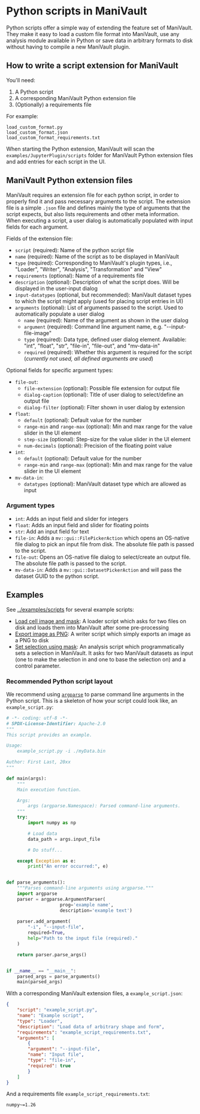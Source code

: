 # Python scripts in ManiVault

Python scripts offer a simple way of extending the feature set of ManiVault.
They make it easy to load a custom file format into ManiVault, use any analysis module available in Python or save data in arbitrary formats to disk without having to compile a new ManiVault plugin.

## How to write a script extension for ManiVault

You'll need:
1. A Python script
2. A corresponding ManiVault Python extension file
3. (Optionally) a requirements file

For example:
```
load_custom_format.py
load_custom_format.json
load_custom_format_requirements.txt
```

When starting the Python extension, ManiVault will scan the `examples/JupyterPlugin/scripts` folder for ManiVault Python extension files and add entries for each script in the UI.

## ManiVault Python extension files

ManiVault requires an extension file for each python script, in order to properly find it and pass necessary arguments to the script.
The extension file is a simple `.json` file and defines mainly the type of arguments that the script expects, but also lists requirements and other meta information.
When executing a script, a user dialog is automatically populated with input fields for each argument.

Fields of the extension file:
- `script` (required): Name of the python script file
- `name` (required): Name of the script as to be displayed in ManiVault
- `type` (required): Corresponding to ManiVault's plugin types, i.e., "Loader", "Writer", "Analysis", "Transformation" and "View"
- `requirements` (optional): Name of a requirements file
- `description` (optional): Description of what the script does. Will be displayed in the user-input dialog
- `input-datatypes` (optional, but recommended): ManiVault dataset types to which the script might apply (used for placing script entries in UI)
- `arguments` (optional): List of arguments passed to the script. Used to automatically populate a user dialog
    - `name` (required): Name of the argument as shown in the user dialog
    - `argument` (required): Command line argument name, e.g. "--input-file-image"
    - `type` (required): Data type, defined user dialog element. Available: "int", "float", "str", "file-in", "file-out", and "mv-data-in"
    - `required` (required): Whether this argument is required for the script (_currently not used, all defined arguments are used_)

Optional fields for specific argument types:
- `file-out`:
    - `file-extension` (optional): Possible file extension for output file 
    - `dialog-caption` (optional): Title of user dialog to select/define an output file
    - `dialog-filter` (optional): Filter shown in user dialog by extension
- `float`:
    - `default` (optional): Default value for the number
    - `range-min` and `range-max` (optional): Min and max range for the value slider in the UI element
    - `step-size` (optional): Step-size for the value slider in the UI element
    - `num-decimals` (optional): Precision of the floating point value
- `int`:
    - `default` (optional): Default value for the number
    - `range-min` and `range-max` (optional): Min and max range for the value slider in the UI element
- `mv-data-in`:
    - `datatypes` (optional): ManiVault dataset type which are allowed as input

### Argument types

- `int`: Adds an input field and slider for integers
- `float`: Adds an input field and slider for floating points
- `str`: Add an input field for text
- `file-in`: Adds a `mv::gui::FilePickerAction` which opens an OS-native file dialog to pick an input file from disk. The absolute file path is passed to the script.
- `file-out`: Opens an OS-native file dialog to select/create an output file. The absolute file path is passed to the script.
- `mv-data-in`: Adds a `mv::gui::DatasetPickerAction` and will pass the dataset GUID to the python script.


## Examples
See [../examples/scripts](../examples/scripts) for several example scripts:

- [Load cell image and mask](../examples/scripts/load_cell_image_and_mask.json): A loader script which asks for two files on disk and loads them into ManiVault after some pre-processing
- [Export image as PNG](../examples/scripts/write_image_as_png.json): A writer script which simply exports an image as a PNG to disk
- [Set selection using mask](../examples/scripts/select_image_mask.json): An analysis script which programmatically sets a selection in ManiVault. It asks for two ManiVault datasets as input (one to make the selection in and one to base the selection on) and a control parameter.


### Recommended Python script layout

We recommend using [`argparse`](https://docs.python.org/3/library/argparse.html) to parse command line arguments in the Python script.
This is a skeleton of how your script could look like, an `example_script.py`:

```python
# -*- coding: utf-8 -*-
# SPDX-License-Identifier: Apache-2.0 
"""
This script provides an example.

Usage: 
    example_script.py -i ./myData.bin

Author: First Last, 20xx
"""

def main(args):
    """
    Main execution function.

    Args:
        args (argparse.Namespace): Parsed command-line arguments.
    """
    try:
        import numpy as np

        # Load data
        data_path = args.input_file

        # Do stuff...

    except Exception as e:
        print("An error occurred:", e)


def parse_arguments():
    """Parses command-line arguments using argparse."""
    import argparse
    parser = argparse.ArgumentParser(
                    prog='example name',
                    description='example text')
    
    parser.add_argument(
        "-i", "--input-file",
        required=True,
        help="Path to the input file (required)."
    )

    return parser.parse_args()


if __name__ == "__main__":
    parsed_args = parse_arguments()
    main(parsed_args)
```

With a corresponding ManiVault extension files, a `example_script.json`:
```json
{
    "script": "example_script.py",
    "name": "Example script",
    "type": "Loader",
    "description": "Load data of arbitrary shape and form",
    "requirements": "example_script_requirements.txt",
    "arguments": [
        {
        "argument": "--input-file",
        "name": "Input file",
        "type": "file-in",
        "required": true
        }
    ]
}
```

And a requirements file `example_script_requirements.txt`:
```txt
numpy~=1.26
```
